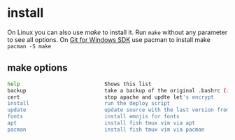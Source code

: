 # install

On Linux you can also use *make* to install it. Run `make` without any parameter to see all options.
On [Git for Windows SDK](https://github.com/git-for-windows/build-extra/releases/latest) use pacman to install make
`pacman -S make`

## make options

```bash
help                           Shows this list
backup                         take a backup of the original .bashrc (it is saved as .bashrc.ORIGINAL)
cert                           stop apache and updte let's encrypt
install                        run the deploy script
update                         update source with the last version from github and deploy it.
fonts                          install emojis for fonts
apt                            install fish tmux vim via apt
pacman                         install fish tmux vim via pacman
```
